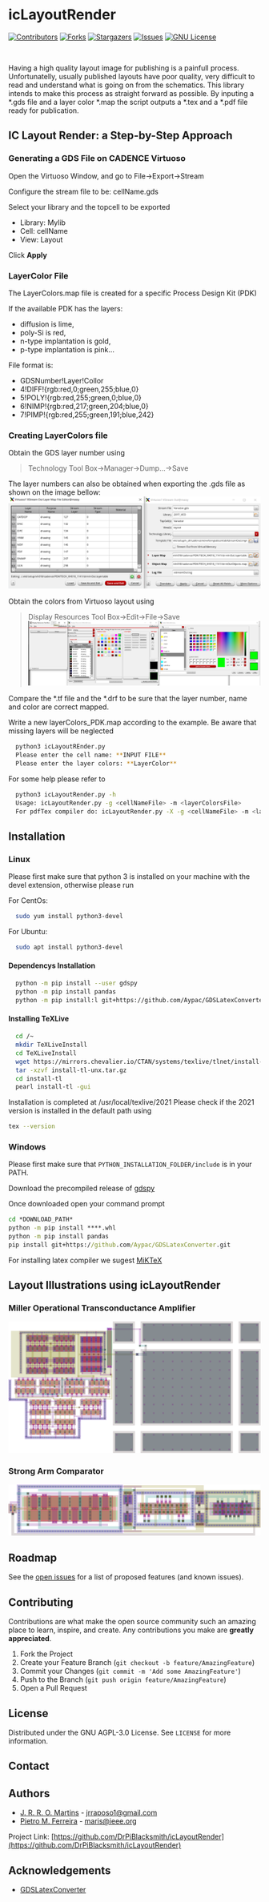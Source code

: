 # icLayoutRender
<!--
*** Thanks for checking out this README. If you have a suggestion
*** that would make this better, please fork the repo and create a pull request
*** or simply open an issue with the tag "enhancement".
*** Thanks again!  :D
***
***
-->

<!-- PROJECT SHIELDS -->
<!--
*** I'm using markdown "reference style" links for readability.
*** Reference links are enclosed in brackets [ ] instead of parentheses ( ).
*** See the bottom of this document for the declaration of the reference variables
*** for contributors-url, forks-url, etc. This is an optional, concise syntax you may use.
*** https://www.markdownguide.org/basic-syntax/#reference-style-links
-->
[![Contributors][contributors-shield]][contributors-url]
[![Forks][forks-shield]][forks-url]
[![Stargazers][stars-shield]][stars-url]
[![Issues][issues-shield]][issues-url]
[![GNU License][license-shield]][license-url]



<!-- PROJECT LOGO -->
<br />

Having a high quality layout image for publishing is a painfull process. Unfortunatelly, usually published layouts have poor quality, very difficult to read and understand what is going on from the schematics. This library intends to make this process as straight forward as possible. By inputing a *.gds file and a layer color *.map the script outputs a *.tex and a *.pdf file ready for publication.



## IC Layout Render: a Step-by-Step Approach

### Generating a GDS File on CADENCE Virtuoso 

Open the Virtuoso Window, and go to File->Export->Stream

Configure the stream file to be: cellName.gds

Select your library and the topcell to be exported
  - Library: Mylib
  - Cell: cellName
  - View: Layout

Click **Apply**

### LayerColor File

The LayerColors.map file is created for a specific Process Design Kit (PDK)

If the available PDK has the layers:
- diffusion is lime,
- poly-Si is red, 
- n-type implantation is gold, 
- p-type implantation is pink...

File format is:

- GDSNumber!Layer!Collor
- 4!DIFF!{rgb:red,0;green,255;blue,0}
- 5!POLY!{rgb:red,255;green,0;blue,0}
- 6!NIMP!{rgb:red,217;green,204;blue,0}
- 7!PIMP!{rgb:red,255;green,191;blue,242}

### Creating LayerColors file

Obtain the GDS layer number using 
  > Technology Tool Box->Manager->Dump…->Save

The layer numbers can also be obtained when exporting the .gds file as shown on the image bellow:
![](/Images/LayerNumbers.png)


Obtain the colors from Virtuoso layout using
  > Display Resources Tool Box->Edit->File->Save
![](/Images/LayerColors.png)

Compare the *.tf file and the *.drf to be sure that the layer number, name and color are correct mapped.

Write a new layerColors_PDK.map according to the example. Be aware that missing layers will be neglected

```bash
  python3 icLayoutREnder.py
  Please enter the cell name: **INPUT FILE** 
  Please enter the layer colors: **LayerColor** 
```
For some help please refer to
```bash
  python3 icLayoutRender.py -h
  Usage: icLayoutRender.py -g <cellNameFile> -m <layerColorsFile>
  For pdfTex compiler do: icLayoutRender.py -X -g <cellNameFile> -m <layerColorsFile>
```
   
## Installation

### Linux
Please first make sure that python 3 is installed on your machine with the devel extension, otherwise please run

For CentOs:
```bash
  sudo yum install python3-devel
```
For Ubuntu:
```bash
  sudo apt install python3-devel
```
#### Dependencys Installation

```bash
  python -m pip install --user gdspy
  python -m pip install pandas
  python -m pip install:l git+https://github.com/Aypac/GDSLatexConverter.git
```
#### Installing TeXLive

```bash
  cd /~
  mkdir TeXLiveInstall
  cd TeXLiveInstall
  wget https://mirrors.chevalier.io/CTAN/systems/texlive/tlnet/install-tl-unx.tar.gz
  tar -xzvf install-tl-unx.tar.gz
  cd install-tl
  pearl install-tl -gui
```

Installation is completed at /usr/local/texlive/2021
Please check if the 2021 version is installed in the default path using

```bash
tex --version
```

### Windows

Please first make sure that ```PYTHON_INSTALLATION_FOLDER/include``` is in your PATH. 

Download the precompiled release of [gdspy](https://github.com/heitzmann/gdspy/releases)

Once downloaded open your command prompt

```cmd 
cd *DOWNLOAD_PATH*
python -m pip install ****.whl
python -m pip install pandas
pip install git+https://github.com/Aypac/GDSLatexConverter.git
```
For installing latex compiler we sugest [MiKTeX](https://miktex.org/download) 


## Layout Illustrations using icLayoutRender

### Miller Operational Transconductance Amplifier
![OTA_Miller](Examples/OTA_Miller.svg)

### Strong Arm Comparator
![SA_Razavi2015](Examples/SA_Razavi2015.svg)


<!-- ROADMAP -->
## Roadmap

See the [open issues](https://github.com/DrPiBlacksmith/icLayoutRender/issues) for a list of proposed features (and known issues).



<!-- CONTRIBUTING -->
## Contributing

Contributions are what make the open source community such an amazing place to learn, inspire, and create. Any contributions you make are **greatly appreciated**.

1. Fork the Project
2. Create your Feature Branch (`git checkout -b feature/AmazingFeature`)
3. Commit your Changes (`git commit -m 'Add some AmazingFeature'`)
4. Push to the Branch (`git push origin feature/AmazingFeature`)
5. Open a Pull Request


<!-- LICENSE -->
## License

Distributed under the GNU AGPL-3.0 License. See `LICENSE` for more information.



<!-- CONTACT -->
## Contact
## Authors

- [J. R. R. O. Martins](https://www.github.com/Rapos0) - jrraposo1@gmail.com
- [Pietro M. Ferreira](https://www.github.com/DrPiBlacksmith) - maris@ieee.org


Project Link: [https://github.com/DrPiBlacksmith/icLayoutRender](https://github.com/DrPiBlacksmith/icLayoutRender)


<!-- ACKNOWLEDGEMENTS -->
## Acknowledgements
* [GDSLatexConverter](https://github.com/Aypac/GDSLatexConverter)


  
[contributors-shield]: https://img.shields.io/github/contributors/DrPiBlacksmith/icLayoutRender.svg?style=for-the-badge
[contributors-url]: https://github.com/DrPiBlacksmith/icLayoutRender/graphs/contributors
[forks-shield]: https://img.shields.io/github/forks/DrPiBlacksmith/icLayoutRender.svg?style=for-the-badge
[forks-url]: https://github.com/DrPiBlacksmith/icLayoutRender/network/members
[stars-shield]: https://img.shields.io/github/stars/DrPiBlacksmith/icLayoutRender.svg?style=for-the-badge
[stars-url]: https://github.com/DrPiBlacksmith/icLayoutRender/stargazers
[issues-shield]: https://img.shields.io/github/issues/DrPiBlacksmith/icLayoutRender.svg?style=for-the-badge
[issues-url]: https://github.com/DrPiBlacksmith/icLayoutRender/issues
[license-shield]: https://img.shields.io/github/license/DrPiBlacksmith/icLayoutRender.svg?style=for-the-badge
[license-url]: https://choosealicense.com/licenses/agpl-3.0
[linkedin-shield]: https://img.shields.io/badge/-LinkedIn-black.svg?style=for-the-badge&logo=linkedin&colorB=555
[linkedin-url]: https://linkedin.com/in/othneildrew